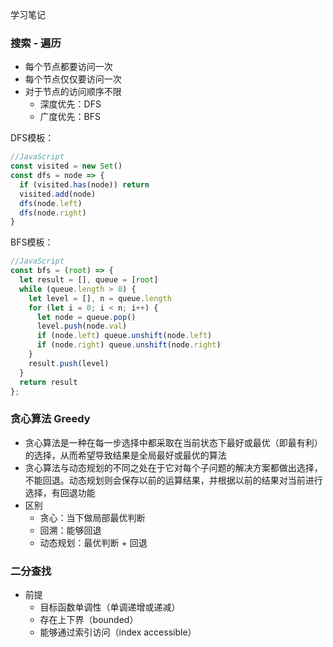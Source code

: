 学习笔记

### 搜索 - 遍历
* 每个节点都要访问一次
* 每个节点仅仅要访问一次
* 对于节点的访问顺序不限
    * 深度优先：DFS
    * 广度优先：BFS

DFS模板：
``` JavaScript
//JavaScript
const visited = new Set()
const dfs = node => {
  if (visited.has(node)) return
  visited.add(node)
  dfs(node.left)
  dfs(node.right)
}
```

BFS模板：
```JavaScript
//JavaScript
const bfs = (root) => {
  let result = [], queue = [root]
  while (queue.length > 0) {
    let level = [], n = queue.length
    for (let i = 0; i < n; i++) {
      let node = queue.pop()
      level.push(node.val) 
      if (node.left) queue.unshift(node.left)
      if (node.right) queue.unshift(node.right)
    }
    result.push(level)
  }
  return result
};
```

### 贪心算法 Greedy
* 贪心算法是一种在每一步选择中都采取在当前状态下最好或最优（即最有利）的选择，从而希望导致结果是全局最好或最优的算法
* 贪心算法与动态规划的不同之处在于它对每个子问题的解决方案都做出选择，不能回退。动态规划则会保存以前的运算结果，并根据以前的结果对当前进行选择，有回退功能
* 区别
    * 贪心：当下做局部最优判断
    * 回溯：能够回退
    * 动态规划：最优判断 + 回退

### 二分查找
* 前提
    * 目标函数单调性（单调递增或递减）
    * 存在上下界（bounded）
    * 能够通过索引访问（index accessible）

